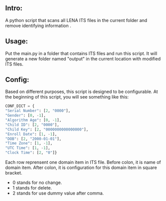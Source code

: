 ## Intro:
A python script that scans all LENA ITS files in the current folder and remove identifying information .

## Usage:
Put the main.py in a folder that contains ITS files and run this script.
It will generate a new folder named "output" in the current location with modified ITS files.

## Config:
Based on different purposes, this script is designed to be configurable. At the beginning of this script, you will see something like this:
```python
CONF_DICT = {
"Serial Number": [2, "0000"],
"Gender": [0, -1],
"Algorithm Age": [0, -1],
"Child ID": [2, "0000"],
"Child Key": [2, "0000000000000000"],
"Enroll Date": [1, -1],
"DOB": [2, "2000-01-01"],
"Time Zone": [1, -1],
"UTC Time": [1, -1],
"Clock Time": [2, "0"]}
```
Each row reprensent one domain item in ITS file. Before colon, it is name of domain item. After colon, it is configuration for this domain item in square bracket.

- 0 stands for no change.
- 1 stands for delete.
- 2 stands for use dummy value after comma.

